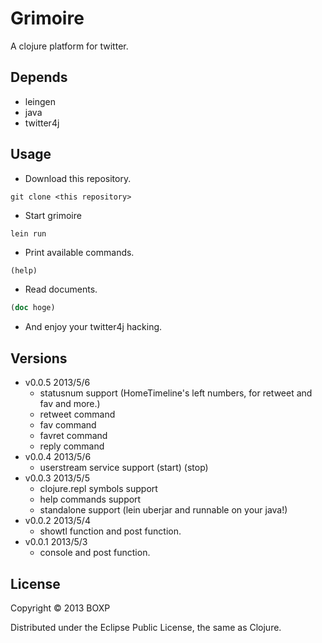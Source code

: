 # Grimoire

A clojure platform for twitter.

## Depends

- leingen
- java
- twitter4j

## Usage

- Download this repository.

```
git clone <this repository> 
```

- Start grimoire

```
lein run
```

- Print available commands.

```clojure
(help)
```

- Read documents.

```clojure
(doc hoge)
```

- And enjoy your twitter4j hacking.

## Versions

- v0.0.5 2013/5/6
  - statusnum support (HomeTimeline's left numbers, for retweet and fav and more.)
  - retweet command
  - fav command
  - favret command
  - reply command
- v0.0.4 2013/5/6
  - userstream service support (start) (stop)
- v0.0.3 2013/5/5
  - clojure.repl symbols support
  - help commands support
  - standalone support (lein uberjar and runnable on your java!)
- v0.0.2 2013/5/4
  - showtl function and post function.
- v0.0.1 2013/5/3
  - console and post function.

## License

Copyright © 2013 BOXP

Distributed under the Eclipse Public License, the same as Clojure.
